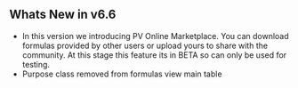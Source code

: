 Whats New in v6.6
----------------------
- In this version we introducing PV Online Marketplace. You can download formulas provided by other users or upload yours to share with the community. 
  At this stage this feature its in BETA so can only be used for testing.
- Purpose class removed from formulas view main table